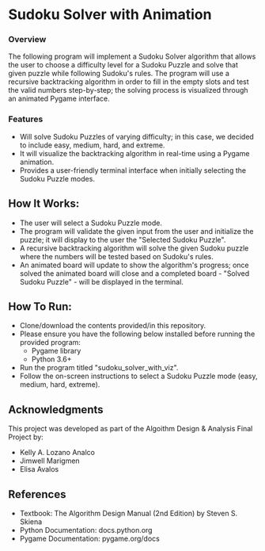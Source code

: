 # Sudoku Solver with Animation

### Overview
The following program will implement a Sudoku Solver algorithm that allows the user to choose a difficulty level for a Sudoku Puzzle and solve that given puzzle while following Sudoku's rules. The program will use a recursive backtracking algorithm in order to fill in the empty slots and test the valid numbers step-by-step; the solving process is visualized through an animated Pygame interface.


### Features
- Will solve Sudoku Puzzles of varying difficulty; in this case, we decided to include easy, medium, hard, and extreme.
- It will visualize the backtracking algorithm in real-time using a Pygame animation.
- Provides a user-friendly terminal interface when initially selecting the Sudoku Puzzle modes.


## How It Works:
- The user will select a Sudoku Puzzle mode.
- The program will validate the given input from the user and initialize the puzzle; it will display to the user the "Selected Sudoku Puzzle".
- A recursive backtracking algorithm will solve the given Sudoku puzzle where the numbers will be tested based on Sudoku's rules.
- An animated board will update to show the algorithm's progress; once solved the animated board will close and a completed board - "Solved Sudoku Puzzle" - will be displayed in the terminal.


## How To Run:
- Clone/download the contents provided/in this repository.
- Please ensure you have the following below installed before running the provided program:
    - Pygame library
    - Python 3.6+
- Run the program titled "sudoku_solver_with_viz".
- Follow the on-screen instructions to select a Sudoku Puzzle mode (easy, medium, hard, extreme).


## Acknowledgments
This project was developed as part of the Algoithm Design & Analysis Final Project by:
- Kelly A. Lozano Analco
- Jimwell Marigmen
- Elisa Avalos

## References
- Textbook: The Algorithm Design Manual (2nd Edition) by Steven S. Skiena
- Python Documentation: docs.python.org
- Pygame Documentation: pygame.org/docs
